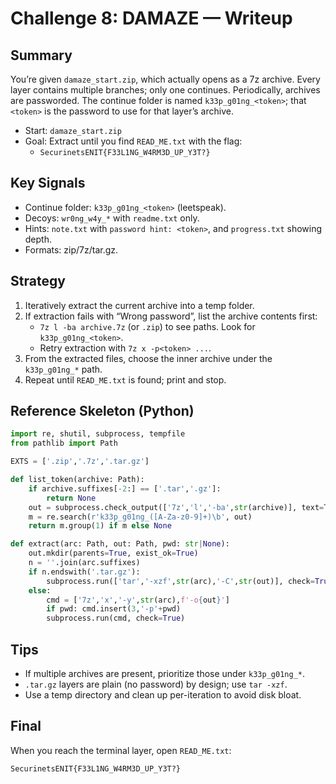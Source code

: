 # Challenge 8: DAMAZE — Writeup

## Summary
You’re given `damaze_start.zip`, which actually opens as a 7z archive. Every layer contains multiple branches; only one continues. Periodically, archives are passworded. The continue folder is named `k33p_g01ng_<token>`; that `<token>` is the password to use for that layer’s archive.

- Start: `damaze_start.zip`
- Goal: Extract until you find `READ_ME.txt` with the flag:
  - `SecurinetsENIT{F33L1NG_W4RM3D_UP_Y3T?}`

## Key Signals
- Continue folder: `k33p_g01ng_<token>` (leetspeak).
- Decoys: `wr0ng_w4y_*` with `readme.txt` only.
- Hints: `note.txt` with `password hint: <token>`, and `progress.txt` showing depth.
- Formats: zip/7z/tar.gz.

## Strategy
1. Iteratively extract the current archive into a temp folder.
2. If extraction fails with “Wrong password”, list the archive contents first:
   - `7z l -ba archive.7z` (or `.zip`) to see paths. Look for `k33p_g01ng_<token>`.
   - Retry extraction with `7z x -p<token> ...`.
3. From the extracted files, choose the inner archive under the `k33p_g01ng_*` path.
4. Repeat until `READ_ME.txt` is found; print and stop.

## Reference Skeleton (Python)
```python
import re, shutil, subprocess, tempfile
from pathlib import Path

EXTS = ['.zip','.7z','.tar.gz']

def list_token(archive: Path):
    if archive.suffixes[-2:] == ['.tar','.gz']:
        return None
    out = subprocess.check_output(['7z','l','-ba',str(archive)], text=True)
    m = re.search(r'k33p_g01ng_([A-Za-z0-9]+)\b', out)
    return m.group(1) if m else None

def extract(arc: Path, out: Path, pwd: str|None):
    out.mkdir(parents=True, exist_ok=True)
    n = ''.join(arc.suffixes)
    if n.endswith('.tar.gz'):
        subprocess.run(['tar','-xzf',str(arc),'-C',str(out)], check=True)
    else:
        cmd = ['7z','x','-y',str(arc),f'-o{out}']
        if pwd: cmd.insert(3,'-p'+pwd)
        subprocess.run(cmd, check=True)
```

## Tips
- If multiple archives are present, prioritize those under `k33p_g01ng_*`.
- `.tar.gz` layers are plain (no password) by design; use `tar -xzf`.
- Use a temp directory and clean up per-iteration to avoid disk bloat.

## Final
When you reach the terminal layer, open `READ_ME.txt`:
```
SecurinetsENIT{F33L1NG_W4RM3D_UP_Y3T?}
```

